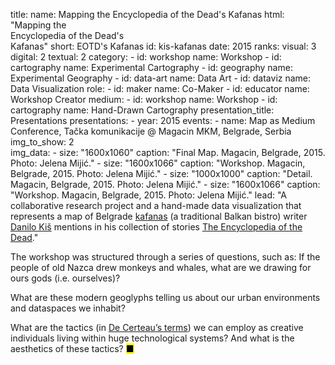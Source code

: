 title: 
    name: Mapping the Encyclopedia of the Dead's Kafanas
    html: "Mapping the<br>Encyclopedia of the Dead's<br>Kafanas"
    short: EOTD's Kafanas
id: kis-kafanas
date: 2015
ranks:
    visual: 3
    digital: 2
    textual: 2
category: 
    - id: workshop
      name: Workshop
    - id: cartography
      name: Experimental Cartography
    - id: geography
      name: Experimental Geography
    - id: data-art
      name: Data Art
    - id: dataviz
      name: Data Visualization
role:
    - id: maker
      name: Co-Maker
    - id: educator
      name: Workshop Creator
medium:
    - id: workshop
      name: Workshop
    - id: cartography
      name: Hand-Drawn Cartography
presentation_title: Presentations
presentations:
    - year: 2015
      events:
        - name: Map as Medium Conference, Tačka komunikacije @ Magacin MKM, Belgrade, Serbia      
img_to_show: 2       
img_data:
    - size: "1600x1060"
      caption: "Final Map. Magacin, Belgrade, 2015. Photo: Jelena Mijić."
    - size: "1600x1066"
      caption: "Workshop. Magacin, Belgrade, 2015. Photo: Jelena Mijić."
    - size: "1000x1000"
      caption: "Detail. Magacin, Belgrade, 2015. Photo: Jelena Mijić."
    - size: "1600x1066"
      caption: "Workshop. Magacin, Belgrade, 2015. Photo: Jelena Mijić."
lead: "A collaborative research project and a hand-made data visualization that represents a map of Belgrade <a href='https://en.wikipedia.org/wiki/Kafana' target='_blank'>kafanas</a> (a traditional Balkan bistro) writer <a href='https://en.wikipedia.org/wiki/Danilo_Ki%C5%A1' target='_blank'>Danilo Kiš</a> mentions in his collection of stories <a href='https://en.wikipedia.org/wiki/The_Encyclopedia_of_the_Dead' target='_blank'>The Encyclopedia of the Dead</a>."

The workshop was structured through a series of questions, such as: If the people of old Nazca drew monkeys and whales, what are we drawing for ours gods (i.e. ourselves)? 

What are these modern geoglyphs telling us about our urban environments and dataspaces we inhabit? 

What are the tactics (in <a href="https://monoskop.org/images/2/2a/De_Certeau_Michel_The_Practice_of_Everyday_Life.pdf" target="_blank">De Certeau’s terms</a>) we can employ as creative individuals living within huge technological systems? And what is the aesthetics of these tactics? <mark>&#9632;</mark>
